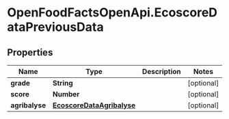 # OpenFoodFactsOpenApi.EcoscoreDataPreviousData

## Properties

Name | Type | Description | Notes
------------ | ------------- | ------------- | -------------
**grade** | **String** |  | [optional] 
**score** | **Number** |  | [optional] 
**agribalyse** | [**EcoscoreDataAgribalyse**](EcoscoreDataAgribalyse.md) |  | [optional] 



